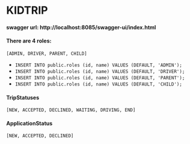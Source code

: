 # KIDTRIP

#### swagger url: http://localhost:8085/swagger-ui/index.html

#### There are 4 roles: 
   `[ADMIN,
    DRIVER,
    PARENT,
    CHILD]`

* `INSERT INTO public.roles (id, name) VALUES (DEFAULT, 'ADMIN');`
* `INSERT INTO public.roles (id, name) VALUES (DEFAULT, 'DRIVER');`
* `INSERT INTO public.roles (id, name) VALUES (DEFAULT, 'PARENT');`
* `INSERT INTO public.roles (id, name) VALUES (DEFAULT, 'CHILD');`


#### TripStatuses
`[NEW, ACCEPTED, DECLINED, WAITING, DRIVING, END]`

#### ApplicationStatus
`[NEW, ACCEPTED, DECLINED]`

